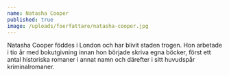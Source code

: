 ```yaml
---
name: Natasha Cooper
published: true
image: /uploads/foerfattare/natasha-cooper.jpg
---
```


Natasha Cooper föddes i London och har blivit staden trogen. Hon arbetade i tio år med bokutgivning innan hon började skriva egna böcker, först ett antal historiska romaner i annat namn och därefter i sitt huvudspår kriminalromaner.

